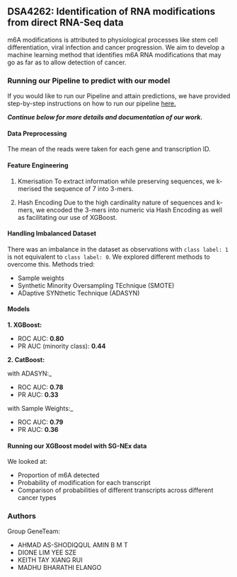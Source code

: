 ## DSA4262: Identification of RNA modifications from direct RNA-Seq data
m6A modifications is attributed to physiological processes like stem cell differentiation, viral infection and cancer progression. We aim to develop a machine learning method that identifies m6A RNA modifications that may go as far as to allow detection of cancer.

### Running our Pipeline to predict with our model
If you would like to run our Pipeline and attain predictions, we have provided step-by-step instructions on how to run our pipeline [here.](https://github.com/shodiqqul/DSA4262-geneteam/tree/main/Pipeline)

**_Continue below for more details and documentation of our work._**

#### Data Preprocessing
The mean of the reads were taken for each gene and transcription ID.

#### Feature Engineering

1. Kmerisation
To extract information while preserving sequences, we k-merised the sequence of 7 into 3-mers.

2. Hash Encoding
Due to the high cardinality nature of sequences and k-mers, we encoded the 3-mers into numeric via Hash Encoding as well as facilitating our use of XGBoost.

#### Handling Imbalanced Dataset

There was an imbalance in the dataset as observations with ```class label: 1``` is not equivalent to ```class label: 0```. We explored different methods to overcome this.
Methods tried:
- Sample weights
- Synthetic Minority Oversampling TEchnique (SMOTE) 
- ADaptive SYNthetic Technique (ADASYN)

#### Models
**1. XGBoost:**
- ROC AUC: **0.80**
- PR AUC (minority class): **0.44**

**2. CatBoost:**

with ADASYN:_
- ROC AUC: **0.78**
- PR AUC: **0.33**

with Sample Weights:_
- ROC AUC: **0.79**
- PR AUC: **0.36**

#### Running our XGBoost model with SG-NEx data
We looked at:
- Proportion of m6A detected
- Probability of modification for each transcript
- Comparison of probabilities of different transcripts across different cancer types


### Authors
Group GeneTeam:
- AHMAD AS-SHODIQQUL AMIN B M T
- DIONE LIM YEE SZE
- KEITH TAY XIANG RUI
- MADHU BHARATHI ELANGO
